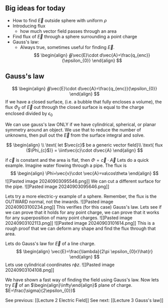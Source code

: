 ## Big ideas for today
* How to find $\vec{E}$ outside sphere with uniform $\rho$
* Introducing flux
	* how much vector field passes through an area
* Find flux of $\vec{E}$ through a sphere surrounding a point charge
* Gauss's law: 
	* Always true, sometimes useful for finding $\vec{E}$. $$
\begin{align}
∯\vec{E}\cdot d\vec{A}=\frac{q_{enc}}{\epsilon_{0}}
\end{align}
$$
## Gauss's law
$$
\begin{align}
∯\vec{E}\cdot d\vec{A}=\frac{q_{enc}}{\epsilon_{0}}
\end{align}
$$
If we have a closed surface, (i.e. a bubble that fully encloses a volume), the flux $\Phi_{E}$ of $\vec{E}$ out through the closed surface is equal to the charge enclosed divided by $\epsilon_{0}$

We can use gauss's law ONLY if we have cylindrical, spherical, or planar symmetry around an object. We use that to reduce the number of unknowns, then pull out the $\vec{E}$ from the surface integral and solve. 

$$
\begin{align} \\
\text{ let $\vec{c}$ be a generic vector field}\\
 \text{ flux ($\Phi_{c}$)} = \iint\vec{c}\cdot d\vec{A}
\end{align}
$$


if $\vec{c}$ is constant and the area is flat, then $\Phi=\vec{c}\cdot \vec{A}$
Lets do a quick example. Imagine water flowing through a pipe. The flux is $$
\begin{align}
\Phi=\vec{v}\cdot \vec{A}=va\cos\theta
\end{align}
$$
![[Pasted image 20240903095546.png]]
We can cut a different surface for the pipe.
![[Pasted image 20240903095646.png]]

Lets try a more electric-y example of a sphere. Remember, the flux is the OUTWARD normal, not the inwards.
![[Pasted image 20240903100234.png]]
This verifies (for this case) Gauss's law.
Lets see if we can prove that it holds for any point charge, we can prove that it works for any superposition of many point charges.
![[Pasted image 20240903102113.png]]
![[Pasted image 20240903101614.png]]
This is a rough proof that we can deform any shape and find the flux through that area. 

Lets do Gauss's law for $\vec{E}$ of a line charge. 
$$
\begin{align}
\vec{E}=\frac{\lambda}{2\pi \epsilon_{0}r}\hat{r}
\end{align}
$$
Lets use cylindrical coordinates $r \phi z$.
![[Pasted image 20240903104108.png]]

We have shown a fast way of finding the field using Gauss's law.
Now lets try $\vec{E}$ of an $\begin{align}\infty\end{align}$  plane of charge.
$E=\frac{\sigma}{2\epsilon_{0}}$

See previous: [[Lecture 2 Electric Field]]
See next: [[Lecture 3 Gauss's law]]
